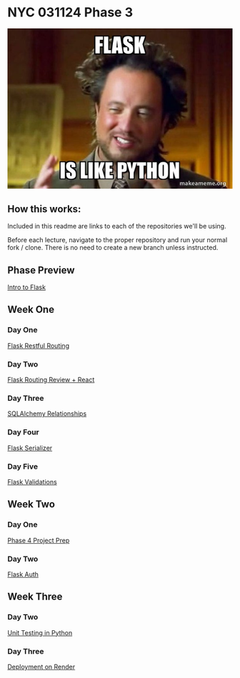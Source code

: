 # NYC 031124 Phase 3

!["flask is like python meme"](assets/python-flask.jpg)

## How this works:

Included in this readme are links to each of the repositories we'll be using.

Before each lecture, navigate to the proper repository and run your normal fork / clone. There is no need to create a new branch unless instructed.

## Phase Preview

[Intro to Flask](https://github.com/brewchetta/031124-ph4-01-intro-to-flask)

## Week One

### Day One

[Flask Restful Routing](https://github.com/brewchetta/031124-ph4-03-flask-restful-routing)

### Day Two

[Flask Routing Review + React](https://github.com/brewchetta/031124-ph4-04-flask-routing-review)

### Day Three

[SQLAlchemy Relationships](https://github.com/brewchetta/0311124-ph3-10-sqlalchemy-relationships)

### Day Four

[Flask Serializer](https://github.com/brewchetta/031124-ph4-05-flask-serializer)

### Day Five

[Flask Validations](#)

## Week Two

### Day One

[Phase 4 Project Prep](#)

### Day Two

[Flask Auth](https://github.com/brewchetta/031124-ph4-06-flask-auth)

## Week Three

### Day Two

[Unit Testing in Python](#)

### Day Three

[Deployment on Render](#)